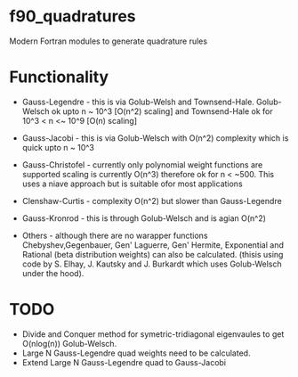 # f90_quadratures
Modern Fortran modules to generate quadrature rules 

# Functionality

* Gauss-Legendre - this is via Golub-Welsh and Townsend-Hale. Golub-Welsch ok upto n ~ 10^3 [O(n^2) scaling] and Townsend-Hale ok for 10^3 < n <~ 10^9 [O(n) scaling] 

* Gauss-Jacobi - this is via Golub-Welsch with O(n^2) complexity which is quick upto n ~ 10^3

* Gauss-Christofel - currently only polynomial weight functions are supported scaling is currently O(n^3) therefore ok for n < ~500. This uses a niave approach but is suitable ofor most applications

* Clenshaw-Curtis - complexity O(n^2) but slower than Gauss-Legendre 

* Gauss-Kronrod - this is through Golub-Welsch and is agian O(n^2)

* Others - although there are no warapper functions Chebyshev,Gegenbauer, Gen' Laguerre, Gen' Hermite, Exponential and Rational (beta distribution weights) can also be calculated. (thisis using code by S. Elhay, J. Kautsky and J. Burkardt which uses Golub-Welsch under the hood).

# TODO
* Divide and Conquer method for symetric-tridiagonal eigenvaules to get O(nlog(n)) Golub-Welsch.
* Large N Gauss-Legendre quad weights need to be calculated.
* Extend Large N Gauss-Legendre quad to Gauss-Jacobi